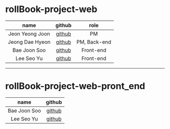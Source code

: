 # rollBook-project-web


|name|github| role|
|:---:|:---:|:---:|
|Jeon Yeong Joon|[github](https://github.com/JeonYeongjoon)|PM|
|Jeong Dae Hyeon|[github](https://github.com/eogus2513)|PM, Back-end|
|Bae Joon Soo|[github](https://github.com/baejoonsoo)|Front-end|
|Lee Seo Yu|[github](https://github.com/LEESEOYU)|Front-end|

---

# rollBook-project-web-pront_end
|name|github|
|:---:|:---:|
|Bae Joon Soo|[github](https://github.com/baejoonsoo)|
|Lee Seo Yu|[github](https://github.com/LEESEOYU)|
